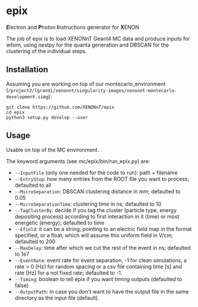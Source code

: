 # epix

**E**lectron and **P**hoton **I**nstructions generator for **X**ENON

The job of epix is to load XENONnT Geant4 MC data and produce inputs for wfsim, using nestpy for the quanta generation and DBSCAN for the clustering of the individual steps.

## Installation

Assuming you are working on top of our montecarlo_environment (`/project2/lgrandi/xenonnt/singularity-images/xenonnt-montecarlo-development.simg`):
```
git clone https://github.com/XENONnT/epix
cd epix
python3 setup.py develop --user
```

## Usage

Usable on top of the MC environment.

The keyword arguments (see mc/epix/bin/run_epix.py) are:

- `--InputFile` (only one needed for the code to run): path + filename
- `--EntryStop`: how many entries from the ROOT file you want to process; defaulted to all
- `--MicroSeparation`: DBSCAN clustering distance in mm; defaulted to 0.05
- `--MicroSeparationTime`: clustering time in ns; defaulted to 10
- `--TagClusterBy`: decide if you tag the cluster (particle type, energy depositing process) according to first interaction in it (time) or most energetic (energy); defaulted to time
- `--Efield`: it can be a string, pointing to an electric field map in the format specified, or a float, which will assume this uniform field in V/cm; defaulted to 200
- `--MaxDelay`: time after which we cut the rest of the event in ns; defaulted to 1e7
- `--EventRate`: event rate for event separation, -1 for clean simulations, a rate > 0 [Hz] for random spacing or a csv file containing time [s] and rate [Hz] for a not fixed rate; defaulted to -1.
- `--Timing`: boolean to tell epix if you want timing outputs (defaulted to false)
- `--OutputPath`: in case you don't want to have the output file in the same directory as the input file (default).
